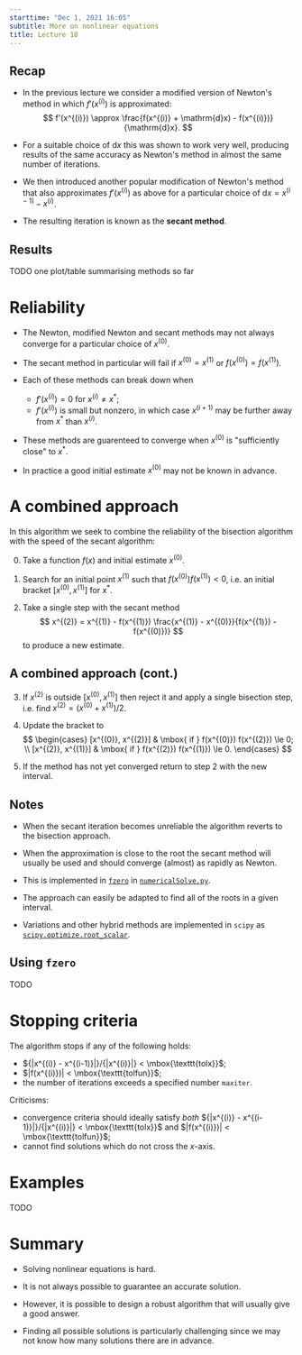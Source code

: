 ```yaml
---
starttime: "Dec 1, 2021 16:05"
subtitle: More on nonlinear equations
title: Lecture 18
---
```


## Recap

-   In the previous lecture we consider a modified version of Newton's method in which $f'(x^{(i)})$ is approximated: $$
    f'(x^{(i)}) \approx \frac{f(x^{(i)} + \mathrm{d}x) - f(x^{(i)})}{\mathrm{d}x}.
    $$

-   For a suitable choice of $\mathrm{d}x$ this was shown to work very well, producing results of the same accuracy as Newton's method in almost the same number of iterations.

-   We then introduced another popular modification of Newton's method that also approximates $f'(x^{(i)})$ as above for a particular choice of $\mathrm{d}x = x^{(i-1)} - x^{(i)}$.

-   The resulting iteration is known as the **secant method**.

## Results

TODO one plot/table summarising methods so far

# Reliability

-   The Newton, modified Newton and secant methods may not always converge for a particular choice of $x^{(0)}$.

-   The secant method in particular will fail if $x^{(0)} = x^{(1)}$ or $f(x^{(0)}) = f(x^{(1)})$.

-   Each of these methods can break down when

    -   $f'(x^{(i)}) = 0$ for $x^{(i)} \neq x^*$;
    -   $f'(x^{(i)})$ is small but nonzero, in which case $x^{(i+1)}$ may be further away from $x^*$ than $x^{(i)}$.

-   These methods are guarenteed to converge when $x^{(0)}$ is "sufficiently close" to $x^*$.

-   In practice a good initial estimate $x^{(0)}$ may not be known in advance.

# A combined approach

In this algorithm we seek to combine the reliability of the bisection algorithm with the speed of the secant algorithm:

0.  Take a function $f(x)$ and initial estimate $x^{(0)}$.

1.  Search for an initial point $x^{(1)}$ such that $f(x^{(0)}) f(x^{(1)}) < 0$, i.e. an initial bracket $[x^{(0)}, x^{(1)}]$ for $x^*$.

2.  Take a single step with the secant method $$
    x^{(2)} = x^{(1)} - f(x^{(1)}) \frac{x^{(1)} - x^{(0)}}{f(x^{(1)}) - f(x^{(0)})}
    $$ to produce a new estimate.

## A combined approach (cont.)

3.  If $x^{(2)}$ is outside $[x^{(0)}, x^{(1)}]$ then reject it and apply a single bisection step, i.e. find $x^{(2)} = (x^{(0)} + x^{(1)}) / 2$.

4.  Update the bracket to $$
    \begin{cases}
    [x^{(0)}, x^{(2)}] & \mbox{ if } f(x^{(0)}) f(x^{(2)}) \le 0; \\
    [x^{(2)}, x^{(1)}] & \mbox{ if } f(x^{(2)}) f(x^{(1)}) \le 0.
    \end{cases}
    $$

5.  If the method has not yet converged return to step 2 with the new interval.

## Notes

-   When the secant iteration becomes unreliable the algorithm reverts to the bisection approach.

-   When the approximation is close to the root the secant method will usually be used and should converge (almost) as rapidly as Newton.

-   This is implemented in [`fzero`](../numericalSolve.html#fzero) in [`numericalSolve.py`](../numericalSolve.py).

-   The approach can easily be adapted to find all of the roots in a given interval.

-   Variations and other hybrid methods are implemented in `scipy` as [`scipy.optimize.root_scalar`](https://docs.scipy.org/doc/scipy/reference/generated/scipy.optimize.root_scalar.html?highlight=root_scalar#scipy.optimize.root_scalar).

## Using `fzero`

TODO

# Stopping criteria

The algorithm stops if any of the following holds:

-   ${|x^{(i)} - x^{(i-1)}|}/{|x^{(i)}|} < \mbox{\texttt{tolx}}$;
-   $|f(x^{(i)})| < \mbox{\texttt{tolfun}}$;
-   the number of iterations exceeds a specified number `maxiter`.

Criticisms:

-   convergence criteria should ideally satisfy *both* ${|x^{(i)} - x^{(i-1)}|}/{|x^{(i)}|} < \mbox{\texttt{tolx}}$ and $|f(x^{(i)})| < \mbox{\texttt{tolfun}}$;
-   cannot find solutions which do not cross the $x$-axis.

# Examples

TODO

# Summary

-   Solving nonlinear equations is hard.

-   It is not always possible to guarantee an accurate solution.

-   However, it is possible to design a robust algorithm that will usually give a good answer.

-   Finding all possible solutions is particularly challenging since we may not know how many solutions there are in advance.
